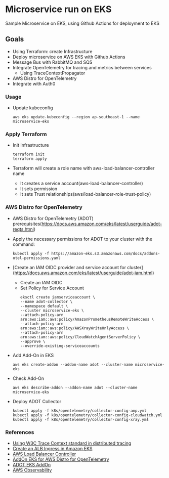 # Microservice run on EKS
Sample Microservice on EKS, using Github Actions for deployment to EKS

## Goals
+ Using Terraform: create Infrastructure
+ Deploy microservice on AWS EKS with Github Actions
+ Message Bus with RabbitMQ and SQS
+ Integrate OpenTelemetry for tracing and metrics between services
    - Using TraceContextPropagator
+ AWS Distro for OpenTelemetry
+ Integrate with Auth0


### Usage
+ Update kubeconfig
    ```
    aws eks update-kubeconfig --region ap-southeast-1 --name microservice-eks
    ```

### Apply Terraform
+ Init Infrastructure
    ```
    terraform init
    terraform apply
    ```

+ Terraform will create a role name with aws-load-balancer-controller name
    + It creates a service account(aws-load-balancer-controller)
    + It sets permission
    + It sets Trust relationships(aws/load-balancer-role-trust-policy)


### AWS Distro for OpenTelemetry
+ AWS Distro for OpenTelemetry (ADOT) prerequisites(https://docs.aws.amazon.com/eks/latest/userguide/adot-reqts.html)

+ Apply the necessary permissions for ADOT to your cluster with the command:
    ```
    kubectl apply -f https://amazon-eks.s3.amazonaws.com/docs/addons-otel-permissions.yaml
    ```

+ [Create an IAM OIDC provider and service account for cluster] 
(https://docs.aws.amazon.com/eks/latest/userguide/adot-iam.html)
    - Create an IAM OIDC
    - Set Policy for Service Account
        ```
        eksctl create iamserviceaccount \
        --name adot-collector \
        --namespace default \
        --cluster microservice-eks \
        --attach-policy-arn arn:aws:iam::aws:policy/AmazonPrometheusRemoteWriteAccess \
        --attach-policy-arn arn:aws:iam::aws:policy/AWSXrayWriteOnlyAccess \
        --attach-policy-arn arn:aws:iam::aws:policy/CloudWatchAgentServerPolicy \
        --approve \
        --override-existing-serviceaccounts
        ```

+ Add Add-On in EKS
    ```
    aws eks create-addon --addon-name adot --cluster-name microservice-eks
    ```

+ Check Add-On
    ```
    aws eks describe-addon --addon-name adot --cluster-name microservice-eks
    ```

+ Deploy ADOT Collector
    ```
    kubectl apply -f k8s/opentelemetry/collector-config-amp.yml
    kubectl apply -f k8s/opentelemetry/collector-config-cloudwatch.yml
    kubectl apply -f k8s/opentelemetry/collector-config-xray.yml
    ```

### References
+ [Using W3C Trace Context standard in distributed tracing](https://dev.to/luizhlelis/c-using-w3c-trace-context-standard-in-distributed-tracing-1nm0)
+ [Create an ALB Ingress in Amazon EKS](https://aws.amazon.com/premiumsupport/knowledge-center/eks-alb-ingress-aws-waf/)
+ [AWS Load Balancer Controller](https://docs.aws.amazon.com/eks/latest/userguide/aws-load-balancer-controller.html)
+ [AddOn EKS for AWS Distro for OpenTelemetry](https://aws.amazon.com/blogs/containers/metrics-and-traces-collection-using-amazon-eks-add-ons-for-aws-distro-for-opentelemetry/)
+ [ADOT EKS AddOn](https://aws-otel.github.io/docs/getting-started/adot-eks-add-on/installation#deploy-the-adot-collector)
+ [AWS Observability](https://github.com/aws-observability/aws-otel-community)